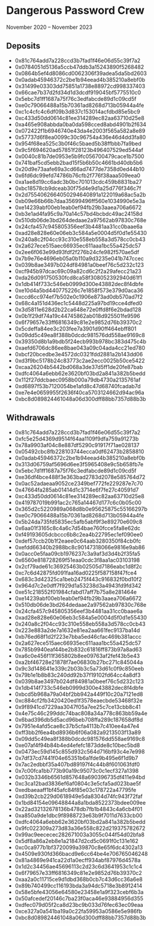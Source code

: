 # Dangerous Password Crew

November 2020 – November 2023

## Deposits

- 0x81c764add7a228ccd3b7fad1f46e06d55c39f7a2
- 0x0784051d5136a5ccb47ddb3a15243890f5268482
- 0x0864b5ef4d8086cd0062306f39adea5da5bd2603
- 0x0adab45946372c2be1b94eead4b385210a8ebf0b
- 0x31499e03303dd75851a1738e88972cd998337403
- 0x66cae7b37d2fd34d1d3dcdf919045bf5775510c0
- 0x5ebc7d1ff1687a75f76c3edfabcde89d1c09cd5f
- 0xe0c79066488a15b70361ad8268d713b05944a4fe
- 0xc1c4cfc4c6df09b3d837c153014acfdbd85e5bc9
- 0xc433d50dd0614c81ee314289ec82aa63710d25e8
- 0xa465e908abbda0ba0da598cced8abd4901b2f634
- 0x072422f1b6946740e43da4e2003f565a582a8e89
- 0x57737d6f8ea0099c30c96754a436e46d4dd3fa80
- 0x954f68ea525c3b0f46c5baed5b38ffbbb7fa9bed
- 0x9c5f694620ad57851f28123b496407529ed544af
- 0x0040c81b7de0953e5b9fc056700479cace1b7500
- 0x741baf5cd5ebb2bad15f5b6b50c4661bd40db5b6
- 0x20d9e73aafe69a3cd66ad7477de7358d0ed44b10
- 0x6fd6dc99efd74786b76cfb2f776f38aaa509eea0
- 0xa1ae8d19cc6adc3b0bc701013cdc459b8831ba27
- 0xbc18578cb9dceab30f75d4e9d1a25d776f346c7f
- 0x2d7554062664050294640891a122019a68ac5a2b
- 0xb09e66b66b7daa35699496ff560e1034990e5e3a
- 0xe14239abf00eb1eab0ef94fb29b3aaea706a6672
- 0xb3e1ad4fa95c9a70a14c57bd4bcbdc49ac24158d
- 0x510db06de3bd264dedaae2a97562ab97830c768e
- 0x24cfa457c945805356eef3b4481aa31cc0baae6a
- 0xad28e828e60e06eb3c584a5e0004d5f0d1e55430
- 0x240a8c2f04cc93c310e558eb558a3d578cc0cb43
- 0x2a627ece515aec66935ec611aaa1bc55a425dc57
- 0x2ee6f063e99d93fdf2f276b24cfe982f570ae5df
- 0x7b9e76e4696eb05a0b110a9d3235e041b747ccec
- 0x039b8ae3497b024df84981a0beef76c5d232c123
- 0xcf945b97dcac69c09a82cd6c2f2a29afecc21a23
- 0xda26d091750530fcd8ca58f308052392940d61f1
- 0x1db414f733c546eb0999d300e43882dec8f4dbfe
- 0xe10d4a5bd440775226c7e1858f573e379d0aca36
- 0xccd6cc974ef7b502e0c1906e873ad0db570ad7f2
- 0x68c4a151d436ec1c5448d225a97bd19cce4dfed0
- 0x3d5811e628d2b22ca648e72e0ffd8f6e2bdad128
- 0x0b1f29df74a19c44745862ab018d925501fe9596
- 0x6f79657e33ff6816349c81e2e9852d76b39370c2
- 0x5cdeffa84ee3c203fee7a3901d90ff464ebff801
- 0x09dd5c49ea8f388b0dcdc981576dd558ae9169c8
- 0x39350d8b1a9bdb5f24ecb993b978bc383d475c4b
- 0xaefd6706dc86ee8bae043a09c04ada4cc21ed780
- 0xbcf20bcedbe3e4572dc0321fdd2881a2b143dd06
- 0xd3f9bc5178b24c83773c2ae2ecc0025b50ce5422
- 0xcaa26204b5442bd068a3de37d5ff1de20fe87bab
- 0xdfc4064a6ebb62e3620bf03bd2a841a382b5bedd
- 0x112f27ddcbaec0958b000a79db4730a2135761af
- 0xd6897f53b7120054be1afd8c47d68740fcadab7d
- 0xe7e4e0659955f2636f40ca5703124662d94ac96a
- 0xbc8d089824461048a06d300dff88bb7357d88b3b


## Withdrawals

- 0x81c764add7a228ccd3b7fad1f46e06d55c39f7a2
- 0xfc5e25d4369d9514f64aa1109f9dfa759a91273b
- 0x78a9903af04c8e887df5290c91917f71ae028137
- 0x05492cbc8fb228103744ecca0df62473b2858810
- 0x0adab45946372c2be1b94eead4b385210a8ebf0b
- 0x313d06759af5696d6ee3f5965408e9c5b658fb7e
- 0x5ebc7d1ff1687a75f76c3edfabcde89d1c09cd5f
- 0xe36df4bce488f3e363bad2783d2078e585764d72
- 0x0ac52adaeaa9052ce2349bef772fe229287e7c70
- 0x47664fa285ab01414d1c3714e6f7fe27c40591d7
- 0xc433d50dd0614c81ee314289ec82aa63710d25e8
- 0x419787019b991ac2c765a14467d177c6c0b05c00
- 0x365d2c5220989a068d8b0e95625875c55166297b
- 0xe0c79066488a15b70361ad8268d713b05944a4fe
- 0x5b24da735fd5835ec5afb5abf9f3e89270e609c8
- 0x6aa01f3165c8c4a6c7d54bae760fcce5fa8e62dc
- 0xf49193605dcbccc6b8c2ea4b22795ec1ef090ee0
- 0xdef57ccb20b1f2eaee0c64aab3280350f84cb0fc
- 0xefdd66340b2988bc8c90147318066e9816e9ab86
- 0x0acc0e5faa09cb1976237c3a9af3d3d4b2f35fa5
- 0x6560e818728269f51eaa0cdc3f8aa1ac03103198
- 0x2cf79ade61c36925463b02505d7186eabc1d8f2c
- 0xc7c6d42875fd091faa16ad0225f587158f47fce4
- 0x683c3d42325ca1beb2475f443c916832f0bd10f2
- 0x964d7c2e0dff7f929d1a53238d3a4943fd9fd342
- 0xe51c218552f01984cfabd17aff7b75a8e281464e
- 0xe14239abf00eb1eab0ef94fb29b3aaea706a6672
- 0x510db06de3bd264dedaae2a97562ab97830c768e
- 0x24cfa457c945805356eef3b4481aa31cc0baae6a
- 0xad28e828e60e06eb3c584a5e0004d5f0d1e55430
- 0x240a8c2f04cc93c310e558eb558a3d578cc0cb43
- 0x223e883a2de7a1632e81ea2aa661fec9137ba14d
- 0xb76ed68f1d2f223e7bba5ed46cfac469b381accc
- 0x2a627ece515aec66935ec611aaa1bc55a425dc57
- 0x785b9940eaf44be2b832c61816ff873b97a8ad63
- 0xa6c0e456f11f365802b8ee09763af2fef43b5e43
- 0xa2bf46728e21878f7ae06830b27bc271c845044a
- 0x9c3d148641e339c2b03b3c5a73d61c0f9c850eeb
- 0x79b1e1b8b83c240dd92b37f19102fd64cc4a8df3
- 0x039b8ae3497b024df84981a0beef76c5d232c123
- 0x1db414f733c546eb0999d300e43882dec8f4dbfe
- 0xbcd5b968a79a04bf2bb942a449f10c20a7121ed8
- 0xc884cf2fb3420420ed1f3578eaecbde53468f32e
- 0x9f8941cd7229aa3047f05a7ee25c7ce13cbb8c41
- 0x4e75c46c299ddc74bac808a34a778c863bb59a4e
- 0x6bad396db5d5acd96beb708ffa289c187658df8d
- 0x7951e4afd5cae8c37b5cfa4113b7c410ee4a47e4
- 0xff3bb2f6ea4bd8936b6f06a082a9213503f13a89
- 0x09dd5c49ea8f388b0dcdc981576dd558ae9169c8
- 0xe07af4f94b84b4ed4efefc1873dde8c10bec5bd8
- 0x0473ec59d145c855d932c564d716bf93c4e7e998
- 0x7df37cd7441f04e65351b6a1fde9b495e6f1d9b7
- 0x7ac2edbbf35a407bd89197f4c44b8f601063fdf0
- 0x7c00fca1bb773b90a19c95073c0c1ecf327a1398
- 0x032b3346b6561d857648a690396735df411e94bd
- 0xc3ca12bad3836ef6af0804c3e5cfa5ad023bae5f
- 0xedbaeaaff1bf45afc84f85e03c178722a47795fe
- 0xd39b2cb229d0618949e5da8304d74fc943f72faf
- 0x1bd84154e09648844a8a1bda8522373bdee009ee
- 0x22ad32132678136b478db7fb1b4843c4a6cb4f01
- 0xa850a9de1dbc9f8988723e63b9f7011d7633cb00
- 0xdfc4064a6ebb62e3620bf03bd2a841a382b5bedd
- 0x9fc022309a273d83a36e558c822d219375782672
- 0x99ac9eececec282671003a3055c044f54d02bfa8
- 0x5df8a86a2eb8e1a21847d2cd5c0691f0c131e162
- 0xc0ca977b1bf3720099a39870c8e65f6dc4302a13
- 0x4509e930fd366bacd9e6cc64be4e706765046248
- 0x81a4869e941ca22d1a0ecff934abf87976d4578a
- 0x1d2c34456ae45696113c2d23c6d3641953c1c1c4
- 0x6f79657e33ff6816349c81e2e9852d76b39370c2
- 0xaa2a0c11715ce9d1dbd368b0cb7c43d6cc36a6e8
- 0x89b740499cc116193bda3a94dc5718e3b8912414
- 0x58e5bfe43056e64580e23458e1a9f323cebf6b3a 
- 0x50afcedef20146c7ba23f0aca46e93884956d355
- 0xdfec079d05f2ca8d23bc9b033d76fec63ec09eaa
- 0xce327a0a541ba19a0c22fa59953a0586e5e986fb
- 0xbc8d089824461048a06d300dff88bb7357d88b3b